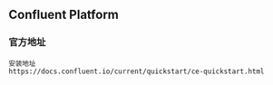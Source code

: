 ## Confluent Platform

### 官方地址
```
安装地址
https://docs.confluent.io/current/quickstart/ce-quickstart.html
```
